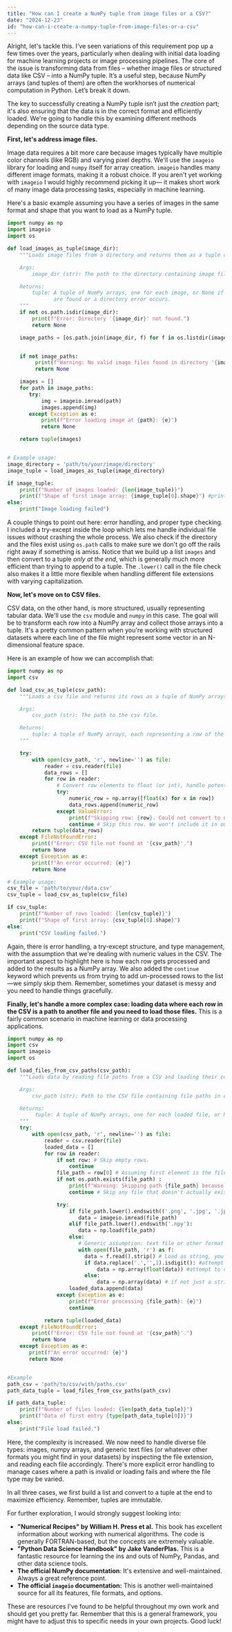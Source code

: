 ```yaml
---
title: "How can I create a NumPy tuple from image files or a CSV?"
date: "2024-12-23"
id: "how-can-i-create-a-numpy-tuple-from-image-files-or-a-csv"
---
```


Alright, let's tackle this. I've seen variations of this requirement pop up a few times over the years, particularly when dealing with initial data loading for machine learning projects or image processing pipelines. The core of the issue is transforming data from files – whether image files or structured data like CSV – into a NumPy tuple. It’s a useful step, because NumPy arrays (and tuples of them) are often the workhorses of numerical computation in Python. Let’s break it down.

The key to successfully creating a NumPy tuple isn’t just the *creation* part; it's also ensuring that the data is in the correct format and efficiently loaded. We're going to handle this by examining different methods depending on the source data type.

**First, let's address image files.**

Image data requires a bit more care because images typically have multiple color channels (like RGB) and varying pixel depths. We'll use the `imageio` library for loading and `numpy` itself for array creation. `imageio` handles many different image formats, making it a robust choice. If you aren't yet working with `imageio` I would highly recommend picking it up— it makes short work of many image data processing tasks, especially in machine learning.

Here's a basic example assuming you have a series of images in the same format and shape that you want to load as a NumPy tuple.

```python
import numpy as np
import imageio
import os

def load_images_as_tuple(image_dir):
    """Loads image files from a directory and returns them as a tuple of NumPy arrays.

    Args:
        image_dir (str): The path to the directory containing image files.

    Returns:
        tuple: A tuple of NumPy arrays, one for each image, or None if no images
               are found or a directory error occurs.
    """
    if not os.path.isdir(image_dir):
        print(f"Error: Directory '{image_dir}' not found.")
        return None

    image_paths = [os.path.join(image_dir, f) for f in os.listdir(image_dir) if os.path.isfile(os.path.join(image_dir, f)) and (f.lower().endswith(('.png', '.jpg', '.jpeg', '.bmp', '.tiff')))]


    if not image_paths:
         print(f"Warning: No valid image files found in directory '{image_dir}'.")
         return None

    images = []
    for path in image_paths:
       try:
           img = imageio.imread(path)
           images.append(img)
       except Exception as e:
           print(f"Error loading image at {path}: {e}")
           return None

    return tuple(images)


# Example usage:
image_directory = 'path/to/your/image/directory'
image_tuple = load_images_as_tuple(image_directory)

if image_tuple:
    print(f"Number of images loaded: {len(image_tuple)}")
    print(f"Shape of first image array: {image_tuple[0].shape}") #print first image shape.
else:
    print("Image loading failed")
```

A couple things to point out here: error handling, and proper type checking. I included a try-except inside the loop which lets me handle individual file issues without crashing the whole process. We also check if the directory and the files exist using `os.path` calls to make sure we don't go off the rails right away if something is amiss. Notice that we build up a list `images` and then convert to a tuple *only at the end*, which is generally much more efficient than trying to append to a tuple. The `.lower()` call in the file check also makes it a little more flexible when handling different file extensions with varying capitalization.

**Now, let's move on to CSV files.**

CSV data, on the other hand, is more structured, usually representing tabular data. We'll use the `csv` module and `numpy` in this case. The goal will be to transform each row into a NumPy array and collect those arrays into a tuple. It's a pretty common pattern when you're working with structured datasets where each line of the file might represent some vector in an N-dimensional feature space.

Here is an example of how we can accomplish that:

```python
import numpy as np
import csv

def load_csv_as_tuple(csv_path):
    """Loads a csv file and returns its rows as a tuple of NumPy arrays.

    Args:
        csv_path (str): The path to the csv file.

    Returns:
        tuple: A tuple of NumPy arrays, each representing a row of the csv data, or None if error.
    """

    try:
        with open(csv_path, 'r', newline='') as file:
            reader = csv.reader(file)
            data_rows = []
            for row in reader:
                # Convert row elements to float (or int), handle potential errors
                try:
                    numeric_row = np.array([float(x) for x in row])
                    data_rows.append(numeric_row)
                except ValueError:
                    print(f"Skipping row: {row}. Could not convert to numbers.")
                    continue # Skip this row. We won't include it in our data.
        return tuple(data_rows)
    except FileNotFoundError:
        print(f"Error: CSV file not found at '{csv_path}'.")
        return None
    except Exception as e:
        print(f"An error occurred: {e}")
        return None

# Example usage:
csv_file = 'path/to/your/data.csv'
csv_tuple = load_csv_as_tuple(csv_file)

if csv_tuple:
    print(f"Number of rows loaded: {len(csv_tuple)}")
    print(f"Shape of first array: {csv_tuple[0].shape}")
else:
    print("CSV loading failed.")

```
Again, there is error handling, a try-except structure, and type management, with the assumption that we're dealing with numeric values in the CSV. The important aspect to highlight here is how each row gets processed and added to the results as a NumPy array. We also added the `continue` keyword which prevents us from trying to add un-processed rows to the list—we simply skip them. Remember, sometimes your dataset is messy and you need to handle things gracefully.

**Finally, let's handle a more complex case: loading data where each row in the CSV is a path to another file and you need to load those files.** This is a fairly common scenario in machine learning or data processing applications.

```python
import numpy as np
import csv
import imageio
import os

def load_files_from_csv_paths(csv_path):
    """Loads data by reading file paths from a CSV and loading their contents.

    Args:
        csv_path (str): Path to the CSV file containing file paths in each row.

    Returns:
         tuple: A tuple of NumPy arrays, one for each loaded file, or None if error.
    """
    try:
        with open(csv_path, 'r', newline='') as file:
            reader = csv.reader(file)
            loaded_data = []
            for row in reader:
                if not row: # Skip empty rows.
                    continue
                file_path = row[0] # Assuming first element is the file path.
                if not os.path.exists(file_path) :
                    print(f"Warning: Skipping path {file_path} because it does not exist.")
                    continue # Skip any file that doesn't actually exist.

                try:
                    if file_path.lower().endswith(('.png', '.jpg', '.jpeg', '.bmp', '.tiff')):
                       data = imageio.imread(file_path)
                    elif file_path.lower().endswith('.npy'):
                       data = np.load(file_path)
                    else:
                       # Generic assumption: text file or other format needing handling.
                       with open(file_path, 'r') as f:
                         data = f.read().strip() # Load as string, you may need further processing
                         if data.replace('.','',1).isdigit(): #attempt to handle numeric data.
                             data = np.array(float(data)) #attempt to convert if it looks like a float.
                         else:
                             data = np.array(data) # if not just a string
                    loaded_data.append(data)
                except Exception as e:
                    print(f"Error processing {file_path}: {e}")
                    continue

            return tuple(loaded_data)
    except FileNotFoundError:
        print(f"Error: CSV file not found at '{csv_path}'.")
        return None
    except Exception as e:
       print(f"An error occurred: {e}")
       return None


#Example
path_csv = 'path/to/csv/with/paths.csv'
path_data_tuple = load_files_from_csv_paths(path_csv)

if path_data_tuple:
    print(f"Number of files loaded: {len(path_data_tuple)}")
    print(f"Data of first entry {type(path_data_tuple[0])}")
else:
    print("File load failed.")
```

Here, the complexity is increased. We now need to handle diverse file types: images, numpy arrays, and generic text files (or whatever other formats you might find in your datasets) by inspecting the file extension, and reading each file accordingly. There's more explicit error handling to manage cases where a path is invalid or loading fails and where the file type may be varied.

In all three cases, we first build a list and convert to a tuple at the end to maximize efficiency. Remember, tuples are immutable.

For further exploration, I would strongly suggest looking into:

*   **"Numerical Recipes" by William H. Press et al.** This book has excellent information about working with numerical algorithms. The code is generally FORTRAN-based, but the concepts are extremely valuable.
*   **"Python Data Science Handbook" by Jake VanderPlas.** This is a fantastic resource for learning the ins and outs of NumPy, Pandas, and other data science tools.
*   **The official NumPy documentation**: It's extensive and well-maintained. Always a great reference point.
*   **The official `imageio` documentation:** This is another well-maintained source for all its features, file formats, and options.

These are resources I've found to be helpful throughout my own work and should get you pretty far. Remember that this is a general framework, you might have to adjust this to specific needs in your own projects. Good luck!
